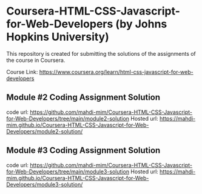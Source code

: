 # Coursera-HTML-CSS-Javascript-for-Web-Developers (by Johns Hopkins University)
This repository is created for submitting the solutions of the assignments of the course in Coursera.

Course Link: https://www.coursera.org/learn/html-css-javascript-for-web-developers

## Module #2 Coding Assignment Solution
   code url: https://github.com/mahdi-mim/Coursera-HTML-CSS-Javascript-for-Web-Developers/tree/main/module2-solution   Hosted url: https://mahdi-mim.github.io/Coursera-HTML-CSS-Javascript-for-Web-Developers/module2-solution/

## Module #3 Coding Assignment Solution
   code url: https://github.com/mahdi-mim/Coursera-HTML-CSS-Javascript-for-Web-Developers/tree/main/module3-solution   Hosted url: https://mahdi-mim.github.io/Coursera-HTML-CSS-Javascript-for-Web-Developers/module3-solution/
